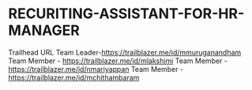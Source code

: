 # RECURITING-ASSISTANT-FOR-HR-MANAGER

Trailhead URL
Team Leader-https://trailblazer.me/id/mmuruganandham
Team Member - https://trailblazer.me/id/mlakshimi
Team Member -https://trailblazer.me/id/nmariyappan
Team Member -https://trailblazer.me/id/mchithambaram
